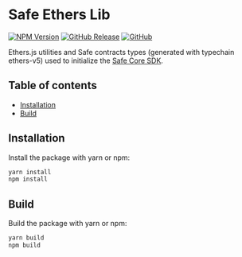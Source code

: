 # Safe Ethers Lib

[![NPM Version](https://badge.fury.io/js/%40gnosis.pm%2Fsafe-ethers-lib.svg)](https://badge.fury.io/js/%40gnosis.pm%2Fsafe-ethers-lib)
[![GitHub Release](https://img.shields.io/github/release/gnosis/safe-core-sdk.svg?style=flat)](https://github.com/gnosis/safe-core-sdk/releases)
[![GitHub](https://img.shields.io/github/license/gnosis/safe-core-sdk)](https://github.com/gnosis/safe-core-sdk/blob/main/LICENSE.md)

Ethers.js utilities and Safe contracts types (generated with typechain ethers-v5) used to initialize the [Safe Core SDK](https://github.com/gnosis/safe-core-sdk/tree/main/packages/safe-core-sdk).

## Table of contents
* [Installation](#installation)
* [Build](#build)

## <a name="installation">Installation</a>

Install the package with yarn or npm:

```bash
yarn install
npm install
```

## <a name="build">Build</a>

Build the package with yarn or npm:

```bash
yarn build
npm build
```
